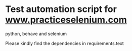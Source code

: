 # Test automation script for www.practiceselenium.com
python, behave and selenium

Please kindly find the dependencies in requirements.text